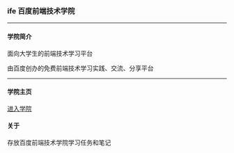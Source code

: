 ### ife 百度前端技术学院

---
#### 学院简介

面向大学生的前端技术学习平台

由百度创办的免费前端技术学习实践、交流、分享平台

---
#### 学院主页

[进入学院](http://ife.baidu.com/)

#### 关于

存放百度前端技术学院学习任务和笔记